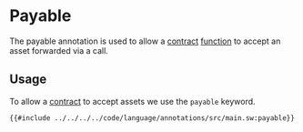 # Payable

The payable annotation is used to allow a [contract](../../program-types/contract.md) [function](../../functions/index.md) to accept an asset forwarded via a call.

## Usage

To allow a [contract](../../program-types/contract.md) to accept assets we use the `payable` keyword.

```sway
{{#include ../../../../code/language/annotations/src/main.sw:payable}}
```
